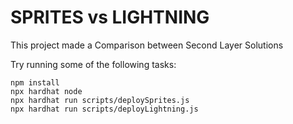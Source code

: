 # SPRITES vs LIGHTNING

This project made a Comparison between Second Layer Solutions

Try running some of the following tasks:
```shell
npm install
npx hardhat node
npx hardhat run scripts/deploySprites.js
npx hardhat run scripts/deployLightning.js
```

